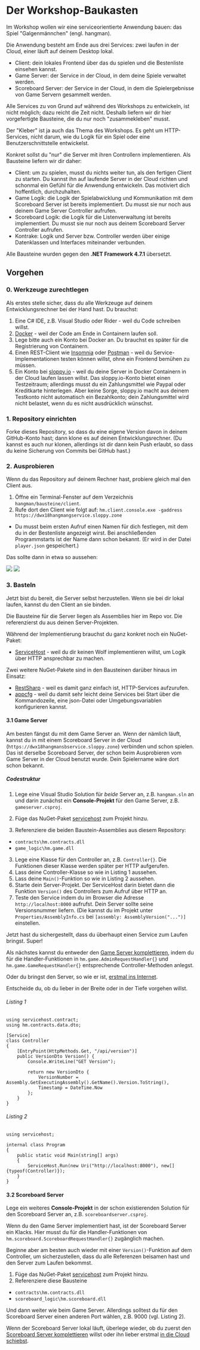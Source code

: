 # Der Workshop-Baukasten
Im Workshop wollen wir eine serviceorientierte Anwendung bauen: das Spiel "Galgenmännchen" (engl. hangman).

Die Anwendung besteht am Ende aus drei Services: zwei laufen in der Cloud, einer läuft auf deinem Desktop lokal.

* Client: dein lokales Frontend über das du spielen und die Bestenliste einsehen kannst.
* Game Server: der Service in der Cloud, in dem deine Spiele verwaltet werden.
* Scoreboard Server: der Service in der Cloud, in dem die Spielergebnisse von Game Servern gesammelt werden.

Alle Services zu von Grund auf während des Workshops zu entwickeln, ist nicht möglich; dazu reicht die Zeit nicht. Deshalb liefern wir dir hier vorgefertigte Bausteine, die du nur noch "zusammekleben" musst.

Der "Kleber" ist ja auch das Thema des Workshops. Es geht um HTTP-Services, nicht darum, wie du Logik für ein Spiel oder eine Benutzerschnittstelle entwickelst.

Konkret sollst du "nur" die Server mit ihren Controllern implementieren. Als Bausteine liefern wir dir daher:

* Client: um zu spielen, musst du nichts weiter tun, als den fertigen Client zu starten. Du kannst ihn auf laufende Server in der Cloud richten und schonmal ein Gefühl für die Anwendung entwickeln. Das motiviert dich hoffentlich, durchzuhalten.
* Game Logik: die Logik der Spielabwicklung und Kommunikation mit dem Scoreboard Server ist bereits implementiert. Du musst sie nur noch aus deinem Game Server Controller aufrufen.
* Scoreboard Logik: die Logik für die Listenverwaltung ist bereits implementiert. Du musst sie nur noch aus deinem Scoreboard Server Controller aufrufen.
* Kontrake: Logik und Server bzw. Controller werden über einige Datenklassen und Interfaces miteinander verbunden.

Alle Bausteine wurden gegen den **.NET Framework 4.7.1** übersetzt.

## Vorgehen

### 0. Werkzeuge zurechtlegen
Als erstes stelle sicher, dass du alle Werkzeuge auf deinem Entwicklungsrechner bei der Hand hast. Du brauchst:

1. Eine C# IDE, z.B. Visual Studio oder Rider - weil du Code schreiben willst.
2. [Docker](https://www.docker.com/get-docker) - weil der Code am Ende in Containern laufen soll.
  1. Lege bitte auch ein Konto bei Docker an. Du brauchst es später für die Registrierung von Containern.
3. Einen REST-Client wie [Insomnia](https://insomnia.rest) oder [Postman](https://www.getpostman.com) - weil du Service-Implementationen testen können willst, ohne ein Frontend bemühen zu müssen.
4. Ein Konto bei [sloppy.io](https://sloppy.io/de/) - weil du deine Server in Docker Containern in der Cloud laufen lassen willst. Das sloppy.io-Konto bietet einen Testzeitraum; allerdings musst du ein Zahlungsmittel wie Paypal oder Kreditkarte hinterlegen. Aber keine Sorge, sloppy.io macht aus deinem Testkonto nicht automatisch ein Bezahlkonto; dein Zahlungsmittel wird nicht belastet, wenn du es nicht ausdrücklich wünschst.

### 1. Repository einrichten
Forke dieses Repository, so dass du eine eigene Version davon in deinem GitHub-Konto hast; dann klone es auf deinen Entwicklungsrechner. (Du kannst es auch nur klonen, allerdings ist dir dann kein Push erlaubt, so dass du keine Sicherung von Commits bei GitHub hast.)

### 2. Ausprobieren
Wenn du das Repository auf deinem Rechner hast, probiere gleich mal den Client aus.

1. Öffne ein Terminal-Fenster auf dem Verzeichnis `hangman/bausteine/client`.
2. Rufe dort den Client wie folgt auf: `hm.client.console.exe -gaddress https://dwx18hangmangservice.sloppy.zone`
  * Du musst beim ersten Aufruf einen Namen für dich festlegen, mit dem du in der Bestenliste angezeigt wirst. Bei anschließenden Programmstarts ist der Name dann schon bekannt. (Er wird in der Datei `player.json` gespeichert.)

Das sollte dann in etwa so aussehen:

![](doc/images/playing.png)
![](doc/images/winning.png)

### 3. Basteln
Jetzt bist du bereit, die Server selbst herzustellen. Wenn sie bei dir lokal laufen, kannst du den Client an sie binden.

Die Bausteine für die Server liegen als Assemblies hier im Repo vor. Die referenzierst du aus deinen Server-Projekten.

Während der Implementierung brauchst du ganz konkret noch ein NuGet-Paket:

* [ServiceHost](https://github.com/ralfw/servicehost) - weil du dir keinen Wolf implementieren willst, um Logik über HTTP ansprechbar zu machen.

Zwei weitere NuGet-Pakete sind in den Bausteinen darüber hinaus im Einsatz:

* [RestSharp](https://github.com/restsharp/RestSharp) - weil es damit ganz einfach ist, HTTP-Services aufzurufen.
* [appcfg](https://github.com/ralfw/appcfg) - weil du damit sehr leicht deine Services bei Start über die Kommandozeile, eine json-Datei oder Umgebungsvariablen konfigurieren kannst.

#### 3.1 Game Server
Am besten fängst du mit dem Game Server an. Wenn der nämlich läuft, kannst du in mit einem Scoreboard Server in der Cloud (`https://dwx18hangmansbservice.sloppy.zone`) verbinden und schon spielen. Das ist derselbe Scoreboard Server, der schon beim Ausprobieren vom Game Server in der Cloud benutzt wurde. Dein Spielername wäre dort schon bekannt.

##### Codestruktur
1. Lege eine Visual Studio Solution für *beide* Server an, z.B. `hangman.sln` an und darin zunächst ein **Console-Projekt** für den Game Server, z.B. `gameserver.csproj`.

2. Füge das NuGet-Paket [servicehost](https://www.nuget.org/packages/servicehost/) zum Projekt hinzu.
3. Referenziere die beiden Baustein-Assemblies aus diesem Repository:
  * `contracts\hm.contracts.dll`
  * `game_logic\hm.game.dll`
3. Lege eine Klasse für den Controller an, z.B. `Controller{}`. Die Funktionen dieser Klasse werden später per HTTP aufgerufen.
4. Lass deine Controller-Klasse so wie in Listing 1 aussehen.
5. Lass deine `Main()`-Funktion so wie in Listing 2 aussehen.
6. Starte dein Server-Projekt. Der ServiceHost darin bietet dann die Funktion `Version()` des Controllers zum Aufruf über HTTP an.
7. Teste den Service indem du im Browser die Adresse `http://localhost:8000` aufrufst. Dein Server sollte seine Versionsnummer liefern. (Die kannst du im Projekt unter `Properties/AssemblyInfo.cs` bei `[assembly: AssemblyVersion("...")]` einstellen.

Jetzt hast du sichergestellt, dass du überhaupt einen Service zum Laufen bringst. Super!

Als nächstes kannst du entweder den [Game Server komplettieren](doc/Game_Server_implementieren.md), indem du für die Handler-Funktionen in `hm.game.AdminRequestHandler{}` und `hm.game.GameRequestHandler{}` entsprechende Controller-Methoden anlegst.

Oder du bringst den Server, so wie er ist, [erstmal ins Internet](doc/Server_containerisieren.md).

Entscheide du, ob du lieber in der Breite oder in der Tiefe vorgehen willst.

###### Listing 1
```
using servicehost.contract;
using hm.contracts.data.dto;

[Service]
class Controller
{
    [EntryPoint(HttpMethods.Get, "/api/version")]
    public VersionDto Version() {
        Console.WriteLine("GET Version");

        return new VersionDto {
            VersionNumber = Assembly.GetExecutingAssembly().GetName().Version.ToString(),
            Timestamp = DateTime.Now
        };
    }
}
```

###### Listing 2
```
using servicehost;

internal class Program
{
    public static void Main(string[] args)
    {
        ServiceHost.Run(new Uri("http://localhost:8000"), new[]{typeof(Controller)});
    }
}
```

#### 3.2 Scoreboard Server
Lege ein weiteres **Console-Projekt** in der schon existierenden Solution für den Scoreboard Server an, z.B. `scoreboardserver.csproj`.

Wenn du den Game Server implementiert hast, ist der Scoreboard Server ein Klacks. Hier musst du für die Handler-Funktionen von `hm.scoreboard.ScoreboardRequestHandler{}` zugänglich machen.

Beginne aber am besten auch wieder mit einer `Version()`-Funktion auf dem Controller, um sicherzustellen, dass du alle Referenzen beisamen hast und den Server zum Laufen bekommst.

1. Füge das NuGet-Paket [servicehost](https://www.nuget.org/packages/servicehost/) zum Projekt hinzu.
2. Referenziere diese Bausteine
  * `contracts\hm.contracts.dll`
  * `scoreboard_logic\hm.scoreboard.dll`

Und dann weiter wie beim Game Server. Allerdings solltest du für den Scoreboard Server einen anderen Port wählen, z.B. 9000 (vgl. Listing 2).

Wenn der Scoreboard Server lokal läuft, überlege wieder, ob du zuerst den [Scoreboard Server komplettieren](doc/Scoreboard_Server_implementieren.md) willst oder ihn lieber erstmal [in die Cloud schiebst](doc/Server_containerisieren.md).


